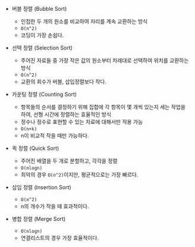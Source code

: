 - 버블 정렬 (Bubble Sort)
    - 인접한 두 개의 원소를 비교하여 자리를 계속 교환하는 방식
    - `O(n^2)`
    - 코딩이 가장 손쉽다.

- 선택 정렬 (Selection Sort)
    - 주어진 자료들 중 가장 작은 값의 원소부터 차례대로 선택하여 위치를 교환하는 방식
    - `O(n^2)`
    - 교환의 회수가 버블, 삽입정렬보다 작다.

- 카운팅 정렬 (Counting Sort)
    - 항목들의 순서를 결정하기 위해 집합에 각 항목이 몇 개씩 있는지 세는 작업을 하여, 선형 시간에 정렬하는 효율적인 방식
    - 정수나 정수로 표현할 수 있는 자료에 대해서만 적용 가능
    - `O(n+k)`
    - n이 비교적 작을 때만 가능하다.

- 퀵 정렬 (Quick Sort)
    - 주어진 배열을 두 개로 분할하고, 각각을 정렬
    - `O(nlogn)`
    - 최악의 경우 `O(n^2)`이지만, 평균적으로는 가장 빠르다.

- 삽입 정렬 (Insertion Sort)
    - `O(n^2)`
    - n의 개수가 작을 때 효과적이다.

- 병합 정렬 (Merge Sort)
    - `O(nlogn)`
    - 연결리스트의 경우 가장 효율적이다.